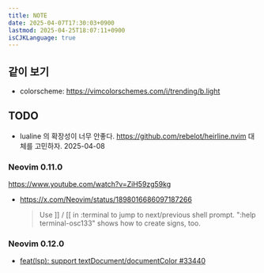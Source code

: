 ```yaml
---
title: NOTE
date: 2025-04-07T17:30:03+0900
lastmod: 2025-04-25T18:07:11+0900
isCJKLanguage: true
---
```


## 같이 보기

- colorscheme:
  <https://vimcolorschemes.com/i/trending/b.light>

## TODO

- lualine 의 확장성이 너무 안좋다. <https://github.com/rebelot/heirline.nvim> 대체를 고민하자. 2025-04-08

### Neovim 0.11.0

<https://www.youtube.com/watch?v=ZiH59zg59kg>

- <https://x.com/Neovim/status/1898016686097187266>
  > Use ]] / [[ in :terminal to jump to next/previous shell prompt. ":help terminal-osc133" shows how to create signs, too.

### Neovim 0.12.0

- [feat(lsp): support textDocument/documentColor #33440](https://github.com/neovim/neovim/pull/33440)
